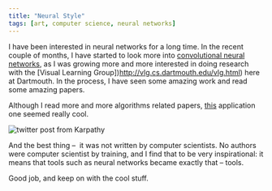 ```yaml
---
title: "Neural Style"
tags: [art, computer science, neural networks]
---
```


I have been interested in neural networks for a long time. In the recent couple of months, I have started to look more into
[convolutional neural networks](https://en.wikipedia.org/wiki/Convolutional_neural_network), as I was growing more and more interested in doing research with the
[Visual Learning Group])http://vlg.cs.dartmouth.edu/vlg.html) here at Dartmouth. In the process, I have seen some amazing work and read some amazing papers.


Although I read more and more algorithms related papers, [this](http://arxiv.org/pdf/1508.06576v1.pdf) application one seemed really cool.

![twitter post from Karpathy](http://i0.wp.com/rack.1.mshcdn.com/media/ZgkyMDE1LzA4LzMwLzUyL2duZGxmLjY0MjkyLmpwZwpwCXRodW1iCTk1MHg1MzQjCmUJanBn/e1e2a17b/f59/gndlf.jpg?resize=640%2C360)


And the best thing –  it was not written by computer scientists.
No authors were computer scientist by training, and I find that to be very inspirational: it means that tools such as neural networks became exactly that – tools.


Good job, and keep on with the cool stuff.
